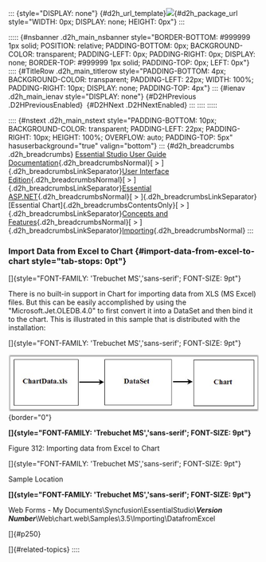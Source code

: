 ::: {style="DISPLAY: none"}
[](ms-xhelp:///?Id=d2h_url_template){#d2h_url_template}![](!package_url!){#d2h_package_url style="WIDTH: 0px; DISPLAY: none; HEIGHT: 0px"}
:::

::::: {#nsbanner .d2h_main_nsbanner style="BORDER-BOTTOM: #999999 1px solid; POSITION: relative; PADDING-BOTTOM: 0px; BACKGROUND-COLOR: transparent; PADDING-LEFT: 0px; PADDING-RIGHT: 0px; DISPLAY: none; BORDER-TOP: #999999 1px solid; PADDING-TOP: 0px; LEFT: 0px"}
:::: {#TitleRow .d2h_main_titlerow style="PADDING-BOTTOM: 4px; BACKGROUND-COLOR: transparent; PADDING-LEFT: 22px; WIDTH: 100%; PADDING-RIGHT: 10px; DISPLAY: none; PADDING-TOP: 4px"}
::: {#ienav .d2h_main_ienav style="DISPLAY: none"}
[](ms-xhelp:///?Id=f01a3bbc-8c6e-44cb-ad19-52fa18c1f14b){#D2HPrevious .D2HPreviousEnabled}  [](ms-xhelp:///?Id=7807ddfa-c63b-48f5-92a7-ab2d219a35c5){#D2HNext .D2HNextEnabled}
:::
::::
:::::

:::: {#nstext .d2h_main_nstext style="PADDING-BOTTOM: 10px; BACKGROUND-COLOR: transparent; PADDING-LEFT: 22px; PADDING-RIGHT: 10px; HEIGHT: 100%; OVERFLOW: auto; PADDING-TOP: 5px" hasuserbackground="true" valign="bottom"}
::: {#d2h_breadcrumbs .d2h_breadcrumbs}
[Essential Studio User Guide Documentation](ms-xhelp:///?Id=12457748-09e3-4d74-a240-8e049cedf030){.d2h_breadcrumbsNormal}[ \> ]{.d2h_breadcrumbsLinkSeparator}[User Interface Edition](ms-xhelp:///?Id=c29296b7-531c-413b-a0ec-488ca1f7f669){.d2h_breadcrumbsNormal}[ \> ]{.d2h_breadcrumbsLinkSeparator}[Essential ASP.NET](ms-xhelp:///?Id=25c35330-c127-4dad-9a92-ed79dc7261a6){.d2h_breadcrumbsNormal}[ \> ]{.d2h_breadcrumbsLinkSeparator}[Essential Chart]{.d2h_breadcrumbsContentsOnly}[ \> ]{.d2h_breadcrumbsLinkSeparator}[Concepts and Features](ms-xhelp:///?Id=100687ce-82f2-4424-9d16-0949ea76cf15){.d2h_breadcrumbsNormal}[ \> ]{.d2h_breadcrumbsLinkSeparator}[Importing](ms-xhelp:///?Id=554cbec1-9f3a-4aa6-8975-753097efb597){.d2h_breadcrumbsNormal}
:::

### Import Data from Excel to Chart {#import-data-from-excel-to-chart style="tab-stops: 0pt"}

[]{style="FONT-FAMILY: 'Trebuchet MS','sans-serif'; FONT-SIZE: 9pt"} 

There is no built-in support in Chart for importing data from XLS (MS Excel) files. But this can be easily accomplished by using the \"Microsoft.Jet.OLEDB.4.0\" to first convert it into a DataSet and then bind it to the chart. This is illustrated in this sample that is distributed with the installation:

[]{style="FONT-FAMILY: 'Trebuchet MS','sans-serif'; FONT-SIZE: 9pt"} 

![](ImagesExt/image64_345.jpg){border="0"}

**[]{style="FONT-FAMILY: 'Trebuchet MS','sans-serif'; FONT-SIZE: 9pt"}** 

Figure 312: Importing data from Excel to Chart

[]{style="FONT-FAMILY: 'Trebuchet MS','sans-serif'; FONT-SIZE: 9pt"} 

Sample Location

**[]{style="FONT-FAMILY: 'Trebuchet MS','sans-serif'; FONT-SIZE: 9pt"}** 

Web Forms - My Documents\\Syncfusion\\EssentialStudio\\***Version Number***\\Web\\chart.web\\Samples\\3.5\\Importing\\DatafromExcel

[]{#p250} 

[]{#related-topics}
::::

